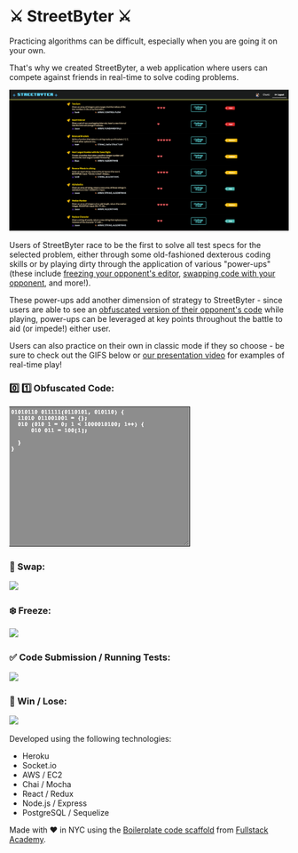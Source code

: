 # :crossed_swords: StreetByter :crossed_swords:

Practicing algorithms can be difficult, especially when you are going it on your own.

That's why we created StreetByter, a web application where users can compete against friends in real-time to solve coding problems.

![](/media/questions.png)

Users of StreetByter race to be the first to solve all test specs for the selected problem, either through some old-fashioned dexterous coding skills or by playing dirty through the application of various "power-ups" (these include [freezing your opponent's editor](https://github.com/codewar-pvp/codewar-pvp#freeze), [swapping code with your opponent](https://github.com/codewar-pvp/codewar-pvp#swap), and more!).

These power-ups add another dimension of strategy to StreetByter - since users are able to see an [obfuscated version of their opponent's code](https://github.com/codewar-pvp/codewar-pvp#obfuscated_code) while playing, power-ups can be leveraged at key points throughout the battle to aid (or impede!) either user.
<!---
  
  update link to reflect accurate video id when the edit is finished and video is live

-->
Users can also practice on their own in classic mode if they so choose - be sure to check out the GIFS below or [our presentation video](https://www.youtube.com/channel/UCjFO5t0MLyQaidKGpGoRewg) for examples of real-time play!

### :zero: :one: Obfuscated Code:
![](/media/obfuscated_code.gif)

### :arrows_counterclockwise: Swap:
![](/media/swap.gif)

### :snowflake: Freeze:
![](/media/freeze.gif)

### :white_check_mark: Code Submission / Running Tests:
![](/media/run_test.gif)

### :checkered_flag: Win / Lose:
![](/media/win_lose.gif)

Developed using the following technologies:
- Heroku
- Socket.io
- AWS / EC2
- Chai / Mocha
- React / Redux
- Node.js / Express
- PostgreSQL / Sequelize

Made with :heart: in NYC using the [Boilerplate code scaffold](https://github.com/FullstackAcademy/boilermaker) from [Fullstack Academy](https://github.com/FullstackAcademy).
